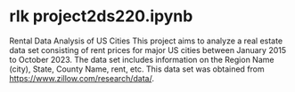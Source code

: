 # rlk project2ds220.ipynb
Rental Data Analysis of US Cities
This project aims to analyze a real estate data set consisting of rent prices for major US cities between January 2015 to October 2023. The data set includes information on the Region Name (city), State, County Name, rent, etc. This data set was obtained from https://www.zillow.com/research/data/.
